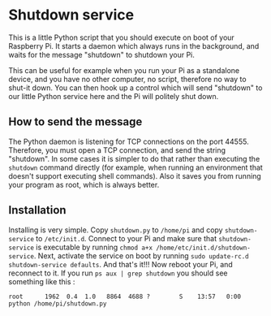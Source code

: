 Shutdown service
==================

This is a little Python script that you should execute on boot of your Raspberry Pi. It starts a daemon which always runs in the background, and waits for the message "shutdown" to shutdown your Pi.

This can be useful for example when you run your Pi as a standalone device, and you have no other computer, no script, therefore no way to shut-it down. You can then hook up a control which will send "shutdown" to our little Python service here and the Pi will politely shut down.


How to send the message
------------------------

The Python daemon is listening for TCP connections on the port 44555. Therefore, you must open a TCP connection, and send the string "shutdown". In some cases it is simpler to do that rather than executing the `shutdown` command directly (for example, when running an environment that doesn't support executing shell commands). Also it saves you from running your program as root, which is always better.


Installation
--------------

Installing is very simple. Copy `shutdown.py` to `/home/pi` and copy `shutdown-service` to `/etc/init.d`. Connect to your Pi and make sure that `shutdown-service` is executable by running `chmod a+x /home/etc/init.d/shutdown-service`. Next, activate the service on boot by running `sudo update-rc.d shutdown-service defaults`. And that's it!!! Now reboot your Pi, and reconnect to it. If you run `ps aux | grep shutdown` you should see something like this :

```
root      1962  0.4  1.0   8864  4688 ?        S    13:57   0:00 python /home/pi/shutdown.py
```